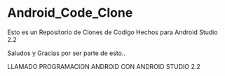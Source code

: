 # Android_Code_Clone

Esto es un Repositorio
de Clones de Codigo
Hechos para Android Studio 2.2

Saludos y Gracias por ser parte de esto..

LLAMADO PROGRAMACION ANDROID
CON ANDROID STUDIO 2.2
